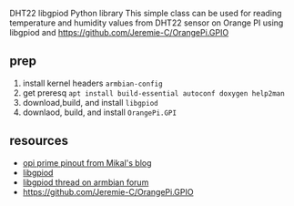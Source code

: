 DHT22 libgpiod Python library
This simple class can be used for reading temperature and humidity values from DHT22 sensor on Orange PI using libgpiod and https://github.com/Jeremie-C/OrangePi.GPIO

## prep ##

1. install kernel headers `armbian-config`
1. get preresq `apt install build-essential autoconf doxygen help2man`
1. download,build, and install `libgpiod`
1. downlaod, build, and install `OrangePi.GPI` 


## resources

* [opi prime pinout from Mikal's blog](http://www.madebymikal.com/wp-content/uploads/2019/01/image.png)
* [libgpiod](https://git.kernel.org/pub/scm/libs/libgpiod/libgpiod.git/)
* [libgpiod thread on armbian forum](https://forum.armbian.com/topic/6249-build-libgpiod-the-new-gpio-interface-for-user-space)
* https://github.com/Jeremie-C/OrangePi.GPIO

